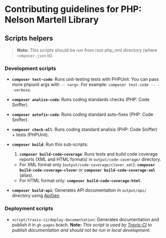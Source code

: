 # Contributing guidelines for PHP: Nelson Martell Library

## Scripts helpers

> **Note:** This scripts should be run from root php_nml directory (where `composer.json` is).


### Development scripts

- **`composer test-code`**: Runs unit-testing tests with PHPUnit. You can pass more phpunit args with `-- <arg>`. For example: `composer test-code -- --verbose`.

- **`composer analize-code`**: Runs coding standards checks (PHP: Code Sniffer).

- **`composer autofix-code`**: Runs coding standard auto-fixes (PHP: Code Sniffer).

- **`composer check-all`**: Runs coding standard analisis (PHP: Code Sniffer) + tests (PHPUnit).

- **`composer build`**: Run this sub-scripts:
  1. **`composer build-code-coverage`**: Runs tests and build code coverage reports (XML and HTML formats) in `output/code-coverage/` directory.
    - For XML format only (`output/code-coverage/clover.xml`): **`composer build-code-coverage-clover`** or **`composer build-code-coverage-xml`** (alias).
    - For HTML format only: **`composer build-code-coverage-html`**.

- **`composer build-api`**: Generates API documentation in `output/api/` directory using [ApiGen](https://github.com/ApiGen/ApiGen).



### Deployment scripts

- `script/travis-ci/deploy-documentation`: Generates documentation and publish it in `gh-pages` brach. **Note:** _This script is used by [Travis-CI](travis-ci.org) to publish documentation and should not be run in local development_.
